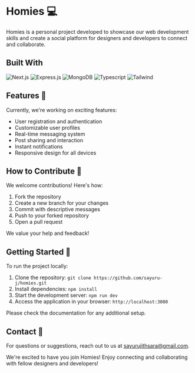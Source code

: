 # Homies 💻

Homies is a personal project developed to showcase our web development skills and create a social platform for designers and developers to connect and collaborate.

## Built With

![Next.js](https://img.shields.io/badge/next.js-000000?style=for-the-badge&logo=nextdotjs&logoColor=white)
![Express.js](https://img.shields.io/badge/Express.js-000000?style=for-the-badge&logo=express&logoColor=white)
![MongoDB](https://img.shields.io/badge/MongoDB-4EA94B?style=for-the-badge&logo=mongodb&logoColor=white)
![Typescript](https://img.shields.io/badge/Typescript-007acc?style=for-the-badge&labelColor=black&logo=typescript&logoColor=007acc)
![Tailwind](https://img.shields.io/badge/Tailwind_CSS-092749?style=for-the-badge&logo=tailwindcss&logoColor=06B6D4&labelColor=000000)

## Features 🌟

Currently, we're working on exciting features:

- User registration and authentication
- Customizable user profiles
- Real-time messaging system
- Post sharing and interaction
- Instant notifications
- Responsive design for all devices

## How to Contribute 🤝

We welcome contributions! Here's how:

1. Fork the repository
2. Create a new branch for your changes
3. Commit with descriptive messages
4. Push to your forked repository
5. Open a pull request

We value your help and feedback!

## Getting Started 🚀

To run the project locally:

1. Clone the repository: `git clone https://github.com/sayuru-j/homies.git`
2. Install dependencies: `npm install`
3. Start the development server: `npm run dev`
4. Access the application in your browser: `http://localhost:3000`

Please check the documentation for any additional setup.

## Contact 📧

For questions or suggestions, reach out to us at sayurujithsara@gmail.com.

We're excited to have you join Homies! Enjoy connecting and collaborating with fellow designers and developers!
